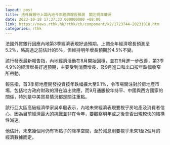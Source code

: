 ```yaml
---
layout: post
title: 法外貿銀行上調內地今年經濟增長預測　關注明年情況
date: 2023-10-18 17:37:33.000000000 +08:00
link: https://news.rthk.hk/rthk/ch/component/k2/1723744-20231018.htm
categories: rthk
---
```


法國外貿銀行因應內地第3季經濟表現好過預期，上調全年經濟增長預測至5.2%，略高過之前估計的5%，但維持明年增長預期於4.5%不變。

該行發表最新報告指，內地經濟活動在8月開始回穩，並在9月進一步改善，第3季4.9%的經濟增長好過預期，主要受到消費增長，及9月進口和出口按年跌幅收窄所帶動。

報告指，首3季房地產開發投資按年跌幅擴大至9.1%，令市場關注對於房地產市場，包括地方政府財政的潛在溢出效應，而9月通脹按年持平、中國與西方國家的關係，特別是中美貿易情況都是關注重點。

該行亞太區高級經濟學家吳卓殷表示，內地未來經濟表現要視乎房地產及消費者信心，因為目前經濟最大的挑戰並非在今年，要觀察明年或之後會否出現較快的結構性減速。

他估計，未來幾個月仍有15點子的降準空間，至於減息則要視乎未來1至2個月的經濟數據而定。
